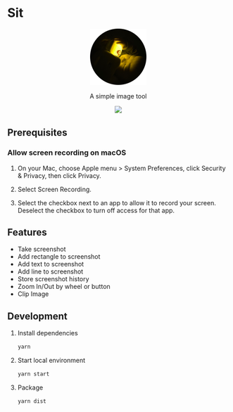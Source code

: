 # Sit

<p align="center">
  <img width="128" height="128" src="resources/icons/128x128.png">
</p>
<p align="center">A simple image tool</p>

<p align="center">
  <img src="https://github.com/sjmyuan/sit/actions/workflows/node.js.yml/badge.svg?branch=master">
</p>

## Prerequisites

### Allow screen recording on macOS

1. On your Mac, choose Apple menu  > System Preferences, click Security & Privacy, then click Privacy.

2. Select Screen Recording.

3. Select the checkbox next to an app to allow it to record your screen.
   Deselect the checkbox to turn off access for that app.

## Features

* Take screenshot
* Add rectangle to screenshot
* Add text to screenshot
* Add line to screenshot
* Store screenshot history
* Zoom In/Out by wheel or button
* Clip Image

## Development

1. Install dependencies
   
   ```sh
   yarn
   ```

2. Start local environment

   ```sh
   yarn start
   ```

3. Package

   ```sh
   yarn dist
   ```
